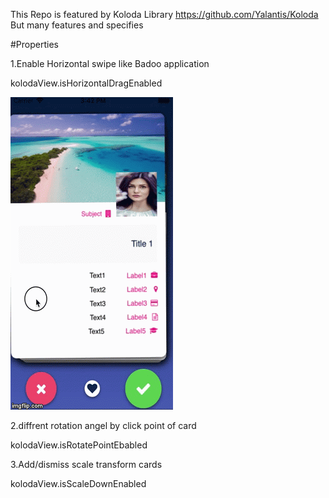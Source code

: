 This Repo is featured by Koloda Library https://github.com/Yalantis/Koloda 
But many features and specifies 


#Properties

1.Enable Horizontal swipe like Badoo application 

kolodaView.isHorizontalDragEnabled

![](2rqmnq.gif)


2.diffrent rotation angel by click point of card 

kolodaView.isRotatePointEbabled 


3.Add/dismiss scale transform cards

 kolodaView.isScaleDownEnabled
 
 
 
 
 
 
 
 
 
 
 
 
 
 
 




